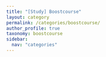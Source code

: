 ```yaml
---
title: "[Study] Boostcourse"
layout: category
permalink: /categories/boostcourse/
author_profile: true
taxonomy: boostcourse
sidebar:
  nav: "categories"
---
```

